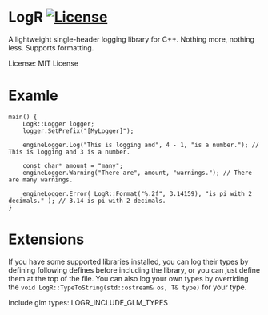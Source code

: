 # LogR [![License](https://img.shields.io/github/license/RaskiTech/LogR.svg)](https://github.com/RaskiTech/LogR/blob/master/LICENSE)
 
A lightweight single-header logging library for C++. Nothing more, nothing less. Supports formatting.

License: MIT License

# Examle

```
main() {
    LogR::Logger logger;
    logger.SetPrefix("[MyLogger]");
    
	engineLogger.Log("This is logging and", 4 - 1, "is a number."); // This is logging and 3 is a number.

	const char* amount = "many";
	engineLogger.Warning("There are", amount, "warnings."); // There are many warnings.
	
	engineLogger.Error( LogR::Format("%.2f", 3.14159), "is pi with 2 decimals." ); // 3.14 is pi with 2 decimals.
}
```

# Extensions

If you have some supported libraries installed, you can log their types by defining following defines before including the library, or you can just define them at the top of the file. You can also log your own types by overriding the `void LogR::TypeToString(std::ostream& os, T& type)` for your type.

Include glm types:
LOGR_INCLUDE_GLM_TYPES
